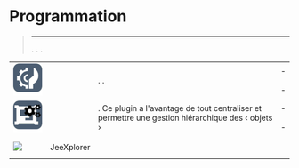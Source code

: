
# Programmation


>****
>. . .
> [](https://market.jeedom.com/index.php?v=d&p=market&type=plugin&categorie=programming) 


| | | | |
|--- | --- | --- | ---|
|<img src="advancedScenario/advancedScenario_icon.png" class="pluginLogo" width="100" />||. .|[](http://fobsoft.github.io/jeedom-plugins-documentation/advancedScenario/fr_FR) - [](http://fobsoft.github.io/jeedom-plugins-documentation/advancedScenario/fr_FR)<br/>[](https://market.jeedom.com/index.php?v=d&p=market_display&id=4281)<br/>[](http://fobsoft.github.io/jeedom-plugins-documentation/advancedScenario/es_ES/changelog) - [](http://fobsoft.github.io/jeedom-plugins-documentation/advancedScenario/es_ES/changelog)|
|<img src="genericTypeManager/genericTypeManager_icon.png" class="pluginLogo" width="100" />||. Ce plugin a l'avantage de tout centraliser et permettre une gestion hiérarchique des ‹ objets ›|[](http://fobsoft.github.io/jeedom-plugins-documentation/genericTypeManager/fr_FR) - [](http://fobsoft.github.io/jeedom-plugins-documentation/genericTypeManager/fr_FR)<br/>[](https://market.jeedom.com/index.php?v=d&p=market_display&id=4235)<br/>[](http://fobsoft.github.io/jeedom-plugins-documentation/genericTypeManager/es_ES/changelog) - [](http://fobsoft.github.io/jeedom-plugins-documentation/genericTypeManager/es_ES/changelog)|
|<img src="jeexplorer/jeexplorer_icon.png" class="pluginLogo" width="100" />|JeeXplorer||[](https://kiboost.github.io/jeedom_docs/plugins/jeexplorer/es_ES/)<br/>[](https://market.jeedom.com/index.php?v=d&p=market_display&id=3690)<br/>[](https://kiboost.github.io/jeedom_docs/plugins/jeexplorer/es_ES/changelog.html)|
